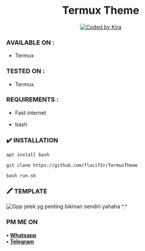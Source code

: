 <h1 align="center">
  Termux Theme
</h1>
<p align="center">
<a href="#"><img title="Coded by Kira" src="https://img.shields.io/badge/coded-by%20Kira-red?"></a>

### AVAILABLE ON :

* Termux 

### TESTED ON :

* Termux

### REQUIREMENTS :

* Fast internet

* bash

### ✔️ INSTALLATION

```
apt install bash
```
``` 
git clone https://github.com/flucif3r/TermuxTheme
```
```
bash run.sh
```
### 🖍️ TEMPLATE

![Gpp jelek yg penting bikinan sendiri yahaha ^.^](https://raw.githubusercontent.com/L0rdK1r422/TermuxTheme/main/20211218_175014.jpg?raw=true)

### PM ME ON

<b>• [Whatsapp](https://bit.ly/3GQHTp2)</b>
<br>
<b>• [Telegram](https://t.me/hexhalu)</b>
</br>

